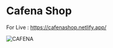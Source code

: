 # Cafena Shop

For Live : https://cafenashop.netlify.app/


![CAFENA](https://user-images.githubusercontent.com/93766996/143847857-40dbcc38-51d9-48fb-9b4d-38270847d2ba.JPG)
